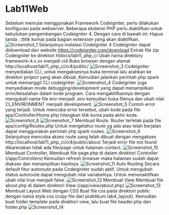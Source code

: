 # Lab11Web
Sebelum memulai menggunakan Framework Codeigniter, perlu dilakukan konfigurasi pada webserver. Beberapa ekstensi PHP perlu diaktifkan untuk kebutuhan pengembangan Codeigniter 4. Dengan cara di bawah ini:
Hapus tanda ; (titik koma) pada bagian extension yang akan diaktifkan.
![Screenshot_1](https://user-images.githubusercontent.com/52759649/122889949-743d4300-d36d-11eb-9688-d5a4b965b087.jpg)
Selanjutnya instalasi CodeIgniter 4
Codeigniter dapat didownload dari website https://codeigniter.com/download
Extrak file zip Codeigniter ke direktori htdocs/lab11_php_ci
Ubah nama direktory framework-4.x.xx menjadi ci4
Buka browser dengan alamat http://localhost/lab11_php_ci/ci4/public/
![Screenshot_3](https://user-images.githubusercontent.com/52759649/122891504-c6329880-d36e-11eb-9cb1-2aad8243874a.jpg)
Codeigniter menyediakan CLI, untuk mengaksesnya buka terminal lalu arahkan ke direktori project yang akan dibuat. Kemudian jalankan perintah php spark untuk memanggil CLI codeigniter.
![Screenshot_4](https://user-images.githubusercontent.com/52759649/122891582-d34f8780-d36e-11eb-8da6-96fec3627b15.jpg)
Codeigniter juga menyediakan mode debugging/development yang dapat menampilkan error/kesalahan dalam kode program. Cara mengaktifkannya dengan mengubah nama file env menjadi .env kemudian buka filenya dan ubah nilai CI_ENVIRONMENT menjadi development.
![Screenshot_5](https://user-images.githubusercontent.com/52759649/122892210-67215380-d36f-11eb-8902-7b3e6cf8699f.jpg)
Contoh error yang terjadi. Untuk mencoba error tersebut, ubah kode pada file app/Controller/Home.php hilangkan titik koma pada akhir kode.
![Screenshot_6](https://user-images.githubusercontent.com/52759649/122892288-73a5ac00-d36f-11eb-9c7d-7ef4c3fa32c5.jpg)
![Screenshot_7](https://user-images.githubusercontent.com/52759649/122892618-bcf5fb80-d36f-11eb-9e1d-8f1d115adb2a.jpg)
Membuat Route. Router terletak pada file app/config/Routes.php Untuk mengetahui route yg ada atau telah berjalan dapat menggunakan perintah php spark routes.
![Screenshot_9](https://user-images.githubusercontent.com/52759649/122893156-4279ab80-d370-11eb-8667-cb4cb555d44d.jpg)
Selanjutnya mencoba akses route yang telah dibuat dengan mengakses http://localhost/lab11_php_ci/ci4/public/about
Terjadi error file not found dikarenakan tidak ada file/page untuk halaman contact.
![Screenshot_10](https://user-images.githubusercontent.com/52759649/122893600-ab612380-d370-11eb-94fc-25862bcca10b.jpg)
Membuat Controller, Membuat file page.php di dalam direktori Controller (/app/Controllers)
Kemudian refresh browser maka halaman sudah dapat diakses dan menampilkan hasilnya.
![Screenshot_11](https://user-images.githubusercontent.com/52759649/122894242-38a47800-d371-11eb-8894-7b8f30a5f7a5.jpg)
Auto Routing Secara default fitur autoroute pada Codeiginiter sudah aktif. Untuk mengubah status autoroute dapat mengubah nilai variabelnya. Untuk menonaktifkan ubah nilai true menjadi false.
![Screenshot_12](https://user-images.githubusercontent.com/52759649/122895587-72c24980-d372-11eb-9727-e54f226dd5b2.jpg)
Membuat View Membuat file about.php di dalam direktori View (/app/view/about.php)
![Screenshot_13](https://user-images.githubusercontent.com/52759649/122895692-8ff71800-d372-11eb-8312-33f814bc82c9.jpg)
Membuat Layout Web dengan CSS
Buat file css pada direktori public dengan nama style.css (copy file dari praktikum lab4_layout).
Kemudian buat folder template pada direktori view, lalu buat file header.php dan footer.php
![Screenshot_14](https://user-images.githubusercontent.com/52759649/122896002-d6e50d80-d372-11eb-8c19-9265d58b8f12.jpg)
